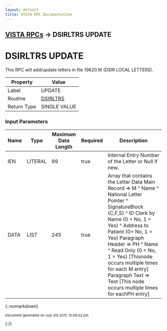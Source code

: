```yaml
---
layout: default
title: VISTA RPC Documentation
---
```


## [VISTA RPCs](TableOfContents) &#8594; DSIRLTRS UPDATE
# DSIRLTRS UPDATE

This RPC will add/update letters in file 19620.16 (DSIR LOCAL LETTERS).

Property | Value
--- | ---
Label | UPDATE
Routine | [DSIRLTRS](http://code.osehra.org/dox/Routine_DSIRLTRS_source.html)
Return Type | SINGLE VALUE


### Input Parameters

Name | Type | Maximum Data Length | Required | Description
--- | --- | --- | --- | ---
IEN | LITERAL | 99 | true | Internal Entry Number of the Letter or Null if new.
DATA | LIST | 245 | true | Array that contains the Letter Data       Main Record &#x3D;&gt; M ^ Name ^ National Letter Pointer ^ SignatureBlock (C,F,S) ^ ID Clerk by Name (0 &#x3D; No, 1 &#x3D; Yes) ^ Address to Patient (0&#x3D; No, 1 &#x3D; Yes)         Paragraph Header &#x3D;&gt; PH ^ Name ^ Read Only (0 &#x3D; No, 1 &#x3D; Yes) [Thisnode occurs multiple times for each M entry]         Paragraph Text &#x3D;&gt; Text [This node occurs multiple times for eachPH entry]



{::nomarkdown} <br/><p style="font-size: 11px">Document generated on July 3rd 2017, 12:09:02 pm</p>{:/}